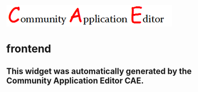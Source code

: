 ![CAE](https://github.com/GHProjectsTest/application-10/blob/gh-pages/frontendComponent-11/img/logo.png)  

frontend
===================


This widget was automatically generated by the Community Application Editor CAE.  
---------------
